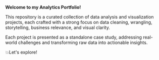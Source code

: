 **Welcome to my Analytics Portfolio!**

This repository is a curated collection of data analysis and visualization projects, each crafted with a strong focus on data cleaning, wrangling, storytelling, business relevance, and visual clarity.

Each project is presented as a standalone case study, addressing real-world challenges and transforming raw data into actionable insights.

💥Let's explore!
